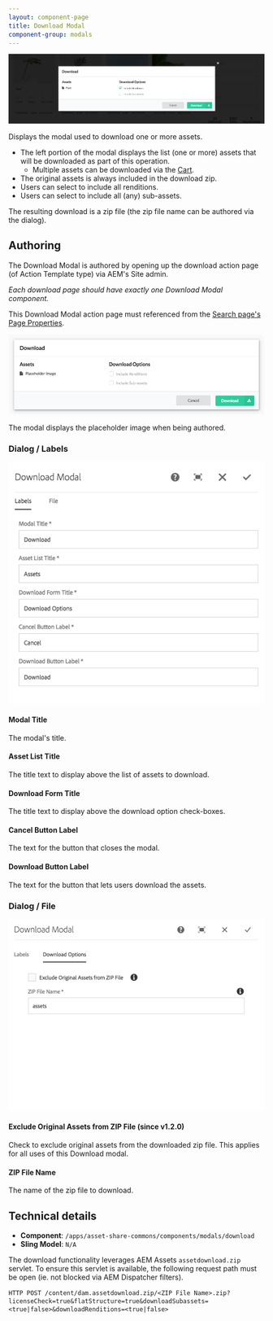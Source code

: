 ```yaml
---
layout: component-page
title: Download Modal
component-group: modals
---
```


![Download modal component](./images/main.png)

Displays the modal used to download one or more assets.

* The left portion of the modal displays the list (one or more) assets that will be downloaded as part of this operation.
    * Multiple assets can be downloaded via the [Cart](../cart/). 
* The original assets is always included in the download zip.
* Users can select to include all renditions.
* Users can select to include all (any) sub-assets.

The resulting download is a zip file (the zip file name can be authored via the dialog).

## Authoring

The Download Modal is authored by opening up the download action page (of Action Template type) via AEM's Site admin. 

*Each download page should have exactly one Download Modal component.*

This Download Modal action page must referenced from the [Search page's Page Properties](../search/#page-properties). 

![Authoring view of the download modal - center](./images/authoring.png)

The modal displays the placeholder image when being authored.

### Dialog / Labels

![Labels dialog](./images/dialog-labels.png)

#### Modal Title

The modal's title.

#### Asset List Title

The title text to display above the list of assets to download.

#### Download Form Title

The title text to display above the download option check-boxes.

#### Cancel Button Label

The text for the button that closes the modal.

#### Download Button Label

The text for the button that lets users download the assets.

### Dialog / File

![File dialog](./images/dialog-download-options.png)

#### Exclude Original Assets from ZIP File (since v1.2.0)
 
Check to exclude original assets from the downloaded zip file. This applies for all uses of this Download modal.

#### ZIP File Name
 
The name of the zip file to download.

## Technical details

* **Component**: `/apps/asset-share-commons/components/modals/download`
* **Sling Model**: `N/A`

The download functionality leverages AEM Assets `assetdownload.zip` servlet. To ensure this servlet is
available, the following request path must be open (ie. not blocked via AEM Dispatcher filters).

    HTTP POST /content/dam.assetdownload.zip/<ZIP File Name>.zip?licenseCheck=true&flatStructure=true&downloadSubassets=<true|false>&downloadRenditions=<true|false>
